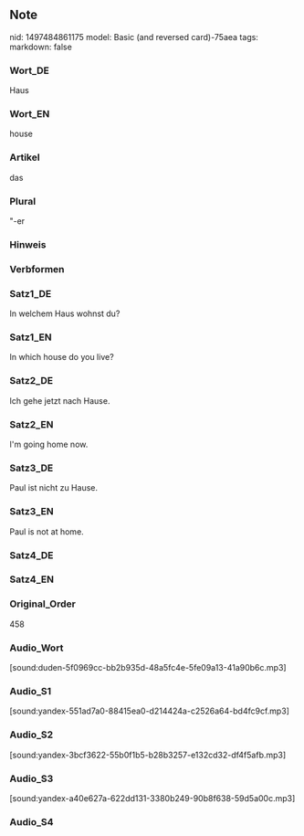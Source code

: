 ## Note
nid: 1497484861175
model: Basic (and reversed card)-75aea
tags: 
markdown: false

### Wort_DE
Haus

### Wort_EN
house

### Artikel
das

### Plural
"-er

### Hinweis


### Verbformen


### Satz1_DE
In welchem Haus wohnst du?

### Satz1_EN
In which house do you live?

### Satz2_DE
Ich gehe jetzt nach Hause.

### Satz2_EN
I'm going home now.

### Satz3_DE
Paul ist nicht zu Hause.

### Satz3_EN
Paul is not at home.

### Satz4_DE


### Satz4_EN


### Original_Order
458

### Audio_Wort
[sound:duden-5f0969cc-bb2b935d-48a5fc4e-5fe09a13-41a90b6c.mp3]

### Audio_S1
[sound:yandex-551ad7a0-88415ea0-d214424a-c2526a64-bd4fc9cf.mp3]

### Audio_S2
[sound:yandex-3bcf3622-55b0f1b5-b28b3257-e132cd32-df4f5afb.mp3]

### Audio_S3
[sound:yandex-a40e627a-622dd131-3380b249-90b8f638-59d5a00c.mp3]

### Audio_S4

